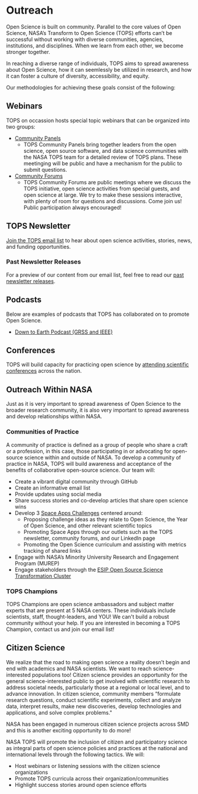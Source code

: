 # Outreach

Open Science is built on community. Parallel to the core values of Open Science, NASA’s Transform to Open Science (TOPS) efforts can’t be successful without working with diverse communities, agencies, institutions, and disciplines. When we learn from each other, we become stronger together.

In reaching a diverse range of individuals, TOPS aims to spread awareness about Open Science, how it can seemlessly be utilized in research, and how it can foster a culture of diversity, accessibility, and equity.

Our methodologies for achieving these goals consist of the following:

## Webinars

TOPS on occassion hosts special topic webinars that can be organized into two groups:

- [Community Panels](./Community_Panels)
  - TOPS Community Panels bring together leaders from the open science, open source software, and data science communities with the NASA TOPS team for a detailed review of TOPS plans. These meetinging will be public and have a mechanism for the public to submit questions.
- [Community Forums](./Community_Forums)
  - TOPS Community Forums are public meetings where we discuss the TOPS initiative, open science activities from special guests, and open science at large. We try to make these sessions interactive, with plenty of room for questions and discussions. Come join us! Public participation always encouraged!

## TOPS Newsletter

[Join the TOPS email list](https://nasa.github.io/Transform-to-Open-Science/signup/) to hear about open science activities, stories, news, and funding opportunities.

### Past Newsletter Releases
For a preview of our content from our email list, feel free to read our [past newsletter releases](../TOPS_Newsletter/).

## Podcasts
Below are examples of podcasts that TOPS has collaborated on to promote Open Science.

- [Down to Earth Podcast (GRSS and IEEE)](https://www.grss-ieee.org/down-to-earth-podcast/)

## Conferences

TOPS will build capacity for practicing open science by [attending scientific conferences](/docs/Area1_Engagement/Outreach/tops_conferences.md) across the nation.

## Outreach Within NASA
Just as it is very important to spread awareness of Open Science to the broader research community, it is also very important to spread awareness and develop relationships within NASA. 

### Communities of Practice
A community of practice is defined as a group of people who share a craft or a profession, in this case, those participating in or advocating for open-source science within and outside of NASA. To develop a community of practice in NASA, TOPS will build awareness and acceptance of the benefits of collaborative open-source science. Our team will:
- Create a vibrant digital community through GitHub
- Create an informative email list
- Provide updates using social media
- Share success stories and co-develop articles that share open science wins
- Develop 3 [Space Apps Challenges](https://www.spaceappschallenge.org) centered around:
  - Proposing challenge ideas as they relate to Open Science, the Year of Open Science, and other relevant scientific topics
  - Promoting Space Apps through our outlets such as the TOPS newsletter, community forums, and our LinkedIn page
  - Promoting the Open Science curriculum and assisting with metrics tracking of shared links
- Engage with NASA’s Minority University Research and Engagement Program (MUREP)
- Engage stakeholders through the [ESIP Open Source Science Transformation Cluster](https://wiki.esipfed.org/Open_Science_Cluster)

### TOPS Champions

TOPS Champions are open science ambassadors and subject matter experts that are present at 5 NASA centers. These individuals include scientists, staff, thought-leaders, and YOU! We can't build a robust community without your help. If you are interested in becoming a TOPS Champion, contact us and join our email list!

## Citizen Science
We realize that the road to making open science a reality doesn’t begin and end with academics and NASA scientists. We want to reach science-interested populations too! Citizen science provides an opportunity for the general science-interested public to get involved with scientific research to address societal needs, particularly those at a regional or local level, and to advance innovation. In citizen science, community members “formulate research questions, conduct scientific experiments, collect and analyze data, interpret results, make new discoveries, develop technologies and applications, and solve complex problems."

NASA has been engaged in numerous citizen science projects across SMD and this is another exciting opportunity to do more!

NASA TOPS will promote the inclusion of citizen and participatory science as integral parts of open science policies and practices at the national and international levels through the following tactics. We will:

- Host webinars or listening sessions with the citizen science organizations
- Promote TOPS curricula across their organization/communities
- Highlight success stories around open science efforts